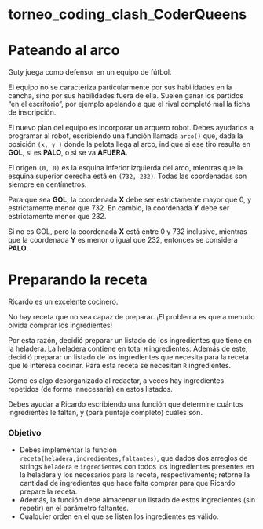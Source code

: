 # torneo_coding_clash_CoderQueens

# Pateando al arco

Guty juega como defensor en un equipo de fútbol.

El equipo no se caracteriza particularmente por sus habilidades en la cancha, sino por sus habilidades fuera de ella.
Suelen ganar los partidos “en el escritorio”, por ejemplo apelando a que el rival completó mal la ficha de inscripción.

El nuevo plan del equipo es incorporar un arquero robot.
Debes ayudarlos a programar al robot, escribiendo una función llamada `arco()` que, dada la posición `(x, y )` donde la pelota llega al arco, indique si ese tiro resulta en **GOL**, si es **PALO**, o si se va **AFUERA**.

El origen `(0, 0)` es la esquina inferior izquierda del arco, mientras que la esquina superior derecha está en `(732, 232)`.
Todas las coordenadas son siempre en centímetros.

Para que sea **GOL**, la coordenada **X** debe ser estrictamente mayor que 0, y estrictamente menor que 732. En cambio, la coordenada **Y** debe ser estrictamente menor que 232.

Si no es GOL, pero la coordenada **X** está entre 0 y 732 inclusive, mientras que la coordenada **Y** es menor o igual que 232, entonces se considera **PALO**.

# Preparando la receta

Ricardo es un excelente cocinero.

No hay receta que no sea capaz de preparar.
¡El problema es que a menudo olvida comprar los ingredientes!

Por esta razón, decidió preparar un listado de los ingredientes que tiene en la heladera.
La heladera contiene en total `H` ingredientes. Además de este, decidió preparar un listado de los ingredientes que necesita para la receta que le interesa cocinar. Para esta receta se necesitan `R` ingredientes.

Como es algo desorganizado al redactar, a veces hay ingredientes repetidos (de forma innecesaria) en estos listados.

Debes ayudar a Ricardo escribiendo una función que determine cuántos ingredientes le faltan, y (para puntaje completo) cuáles son.

### Objetivo

- Debes implementar la función `receta(heladera,ingredientes,faltantes)`, que dados dos arreglos de strings `heladera` e `ingredientes` con todos los ingredientes presentes en la heladera y los necesarios para la receta, respectivamente; retorne la cantidad de ingredientes que hace falta comprar para que Ricardo prepare la receta.
- Además, la función debe almacenar un listado de estos ingredientes (sin repetir) en el parámetro faltantes.
- Cualquier orden en el que se listen los ingredientes es válido.